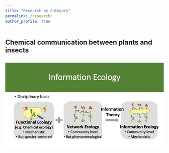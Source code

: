 ```yaml
---
title: "Research by Category"
permalink: /research/
author_profile: true
---
```


## Chemical communication between plants and insects 

![Research](assets/../../assets/images/InfoEcol.jpg)